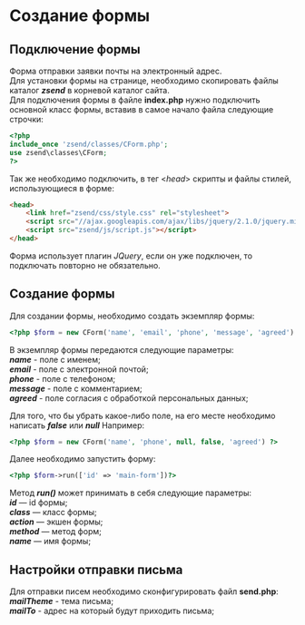 # Создание формы
## Подключение формы
Форма отправки заявки почты на электронный адрес.  
Для установки формы на странице, необходимо скопировать файлы каталог **_zsend_** в корневой каталог сайта.  
Для подключения формы в файле **index.php** нужно подключить основной класс формы, вставив в самое начало файла следующие строчки:

```php
<?php
include_once 'zsend/classes/CForm.php';
use zsend\classes\CForm;
?>
```
Так же необходимо подключить, в тег <*head*> скрипты и файлы стилей, использующиеся в форме:
```html
<head>
    <link href="zsend/css/style.css" rel="stylesheet">
    <script src="//ajax.googleapis.com/ajax/libs/jquery/2.1.0/jquery.min.js"></script>
    <script src="zsend/js/script.js"></script>
</head>
```
Форма использует плагин *JQuery*, если он уже подключен, то подключать повторно не обязательно.

## Создание формы
Для создании формы, необходимо создать экземпляр формы:
```php
<?php $form = new CForm('name', 'email', 'phone', 'message', 'agreed') ?>
```
В экземпляр формы передаются следующие параметры:  
**_name_**  - поле с именем;  
**_email_** - поле с электронной почтой;  
**_phone_** - поле с телефоном;  
**_message_** - поле с комментарием;  
**_agreed_** - поле согласия с обработкой персональных данных;  

Для того, что бы убрать какое-либо поле, на его месте необходимо написать **_false_** или **_null_**
Например:
```php
<?php $form = new CForm('name', 'phone', null, false, 'agreed') ?>
```

Далее необходимо запустить форму:
```php
<?php $form->run(['id' => 'main-form'])?>
```
Метод **_run()_** может принимать в себя следующие параметры:  
**_id_** — id формы;  
**_class_** — класс формы;  
**_action_** — экшен формы;  
**_method_** — метод форм;  
**_name_** — имя формы;  

## Настройки отправки письма  
Для отправки писем необходимо сконфигурировать файл **send.php**:  
**_mailTheme_** - тема письма;  
**_mailTo_** - адрес на который будут приходить письма;

